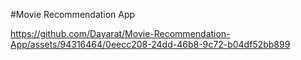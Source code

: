 #Movie Recommendation App

https://github.com/Dayarat/Movie-Recommendation-App/assets/94316464/0eecc208-24dd-46b8-9c72-b04df52bb899
